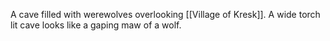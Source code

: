 A cave filled with werewolves overlooking [[Village of Kresk]]. A wide torch lit cave looks like a gaping maw of a wolf.